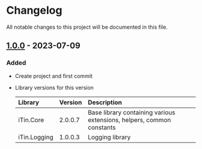 ﻿# Changelog

All notable changes to this project will be documented in this file.

## [1.0.0] - 2023-07-09

### Added

 - Create project and first commit

 - Library versions for this version
  
	| Library | Version | Description |
	|:------|:------|:----------|
	| iTin.Core | 2.0.0.7 | Base library containing various extensions, helpers, common constants |
	| iTin.Logging | 1.0.0.3 | Logging library |


[1.0.0]: https://github.com/iAJTin/iXlsxWriter.Abstractions/releases/tag/v1.0.0
